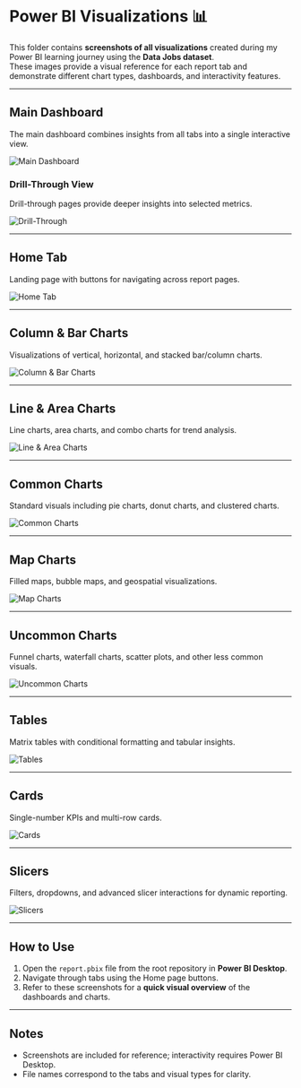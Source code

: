 # Power BI Visualizations 📊

This folder contains **screenshots of all visualizations** created during my Power BI learning journey using the **Data Jobs dataset**.  
These images provide a visual reference for each report tab and demonstrate different chart types, dashboards, and interactivity features.

---

## Main Dashboard
The main dashboard combines insights from all tabs into a single interactive view.

![Main Dashboard](..visualisations_screeenshots/main_dashboard.png)

### Drill-Through View
Drill-through pages provide deeper insights into selected metrics.

![Drill-Through](visualisations/01_MainDashboard_DrillDown.png)

---

## Home Tab
Landing page with buttons for navigating across report pages.

![Home Tab](visualisations/02_HomeTab.png)

---

## Column & Bar Charts
Visualizations of vertical, horizontal, and stacked bar/column charts.

![Column & Bar Charts](visualisations/03_ColumnBarCharts.png)

---

## Line & Area Charts
Line charts, area charts, and combo charts for trend analysis.

![Line & Area Charts](visualisations/04_LineAreaCharts.png)

---

## Common Charts
Standard visuals including pie charts, donut charts, and clustered charts.

![Common Charts](visualisations/05_CommonCharts.png)

---

## Map Charts
Filled maps, bubble maps, and geospatial visualizations.

![Map Charts](visualisations/06_MapCharts.png)

---

## Uncommon Charts
Funnel charts, waterfall charts, scatter plots, and other less common visuals.

![Uncommon Charts](visualisations/07_UncommonCharts.png)

---

## Tables
Matrix tables with conditional formatting and tabular insights.

![Tables](visualisations/08_Tables.png)

---

## Cards
Single-number KPIs and multi-row cards.

![Cards](visualisations/09_Cards.png)

---

## Slicers
Filters, dropdowns, and advanced slicer interactions for dynamic reporting.

![Slicers](visualisations/10_Slicers.png)

---

## How to Use
1. Open the `report.pbix` file from the root repository in **Power BI Desktop**.  
2. Navigate through tabs using the Home page buttons.  
3. Refer to these screenshots for a **quick visual overview** of the dashboards and charts.  

---

## Notes
- Screenshots are included for reference; interactivity requires Power BI Desktop.  
- File names correspond to the tabs and visual types for clarity.  
